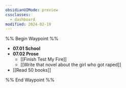 ```yaml
---
obsidianUIMode: preview
cssclasses:
  - dashboard
modified: 2024-02-19
---
```

%% Begin Waypoint %%
- **07.01 School**
- **07.02 Prose**
	- [[Finish Test My Fire]]
	- [[Write that novel about the girl who got raped]]
- [[Read 50 books]]

%% End Waypoint %%